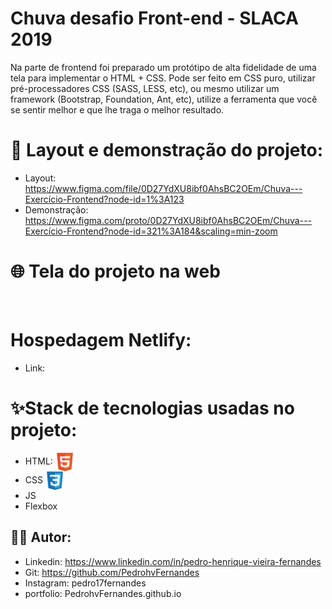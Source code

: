 # Chuva desafio Front-end - SLACA 2019

Na parte de frontend foi preparado um protótipo de alta fidelidade de uma tela para implementar o HTML + CSS. Pode ser feito em CSS puro, 
utilizar pré-processadores CSS (SASS, LESS, etc), ou mesmo utilizar um framework (Bootstrap, Foundation, Ant, etc), utilize a ferramenta 
que você se sentir melhor e que lhe traga o melhor resultado.

# 🔖 Layout e demonstração do projeto:
- Layout: https://www.figma.com/file/0D27YdXU8ibf0AhsBC2OEm/Chuva---Exercício-Frontend?node-id=1%3A123
- Demonstração: https://www.figma.com/proto/0D27YdXU8ibf0AhsBC2OEm/Chuva---Exercício-Frontend?node-id=321%3A184&scaling=min-zoom

# 🌐 Tela do projeto na web
  <img height="450" src="">

# Hospedagem Netlify: 

- Link: 

# ✨Stack de tecnologias usadas no projeto:

- HTML: <img align="center" height="30" src="https://raw.githubusercontent.com/devicons/devicon/master/icons/html5/html5-original.svg">
- CSS <img align="center" height="30" src="https://raw.githubusercontent.com/devicons/devicon/master/icons/css3/css3-original.svg">
- JS
- Flexbox

## 👨‍💻 Autor:
- Linkedin: https://www.linkedin.com/in/pedro-henrique-vieira-fernandes
- Git: https://github.com/PedrohvFernandes
- Instagram: pedro17fernandes
- portfolio: PedrohvFernandes.github.io